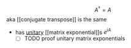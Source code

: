 $$A^{\dagger}= A$$aka [[conjugate transpose]] is the same

- has [unitary](unitary%20matrix.md) [[matrix exponential]]s $e^{iA}$
	- [ ] TODO proof unitary matrix exponentials